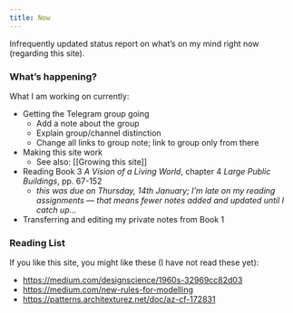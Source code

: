 ```yaml
---
title: Now
---
```


Infrequently updated status report on what’s on my mind right now (regarding this site).

### What’s happening?
What I am working on currently:

* Getting the Telegram group going
	* Add a note about the group
	* Explain group/channel distinction
	* Change all links to group note; link to group only from there
* Making this site work
	* See also: [[Growing this site]]
* Reading Book 3 _A Vision of a Living World_, chapter 4 _Large Public Buildings_, pp. 67-152
	* *this was due on Thursday, 14th January; I’m late on my reading assignments — that means fewer notes added and updated until I catch up…*
* Transferring and editing my private notes from Book 1

### Reading List
If you like this site, you might like these (I have not read these yet):

* <https://medium.com/designscience/1960s-32969cc82d03>
* <https://medium.com/new-rules-for-modelling>
* <https://patterns.architexturez.net/doc/az-cf-172831>